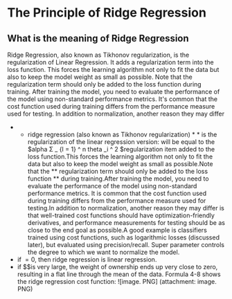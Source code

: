 # The Principle of Ridge Regression
## What is the meaning of Ridge Regression
Ridge Regression, also known as Tikhonov regularization, is the regularization of Linear Regression. It adds a regularization term into the
loss function. This forces the learning algorithm not only to fit the data but also to keep the model weight as small as possible. Note that
the regularization term should only be added to the loss function during training. After training the model, you need to evaluate the performance
of the model using non-standard performance metrics.
It's common that the cost function used during training differs from the performance measure used for testing. In addition to normalization,
another reason they may differ
* * ridge regression (also known as Tikhonov regularization) * * is the regularization of the linear regression version: will be equal to
the $alpha Σ _ {I = 1} ^ n theta _i ^ 2 $regularization item added to the loss function.This forces the learning algorithm not only to fit
the data but also to keep the model weight as small as possible.Note that the ** regularization term should only be added to the loss
function ** during training.After training the model, you need to evaluate the performance of the model using non-standard performance
metrics.
It is common that the cost function used during training differs from the performance measure used for testing.In addition to 
normalization, another reason they may differ is that well-trained cost functions should have optimization-friendly derivatives, 
and performance measurements for testing should be as close to the end goal as possible.A good example is classifiers trained using 
cost functions, such as logarithmic losses (discussed later), but evaluated using precision/recall.
Super parameter controls the degree to which we want to normalize the model. 
* if $= 0$, then ridge regression is linear regression. 
* if $$is very large, the weight of ownership ends up very close to zero, resulting in a flat line through the mean of the data. 
Formula 4-8 shows the ridge regression cost function:
![image. PNG] (attachment: image. PNG)
